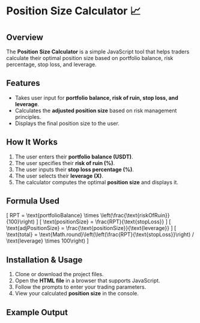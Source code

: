 # Position Size Calculator 📈

## Overview
The **Position Size Calculator** is a simple JavaScript tool that helps traders calculate their optimal position size based on portfolio balance, risk percentage, stop loss, and leverage. 

## Features
- Takes user input for **portfolio balance, risk of ruin, stop loss, and leverage**.
- Calculates the **adjusted position size** based on risk management principles.
- Displays the final position size to the user.

## How It Works
1. The user enters their **portfolio balance (USDT)**.
2. The user specifies their **risk of ruin (%)**.
3. The user inputs their **stop loss percentage (%)**.
4. The user selects their **leverage (X)**.
5. The calculator computes the optimal **position size** and displays it.

## Formula Used
\[
RPT = \text{portfolioBalance} \times \left(\frac{\text{riskOfRuin}}{100}\right)
\]
\[
\text{positionSize} = \frac{RPT}{\text{stopLoss}}
\]
\[
\text{adjPositionSize} = \frac{\text{positionSize}}{\text{leverage}}
\]
\[
\text{total} = \text{Math.round}\left(\left(\frac{RPT}{\text{stopLoss}}\right) / \text{leverage} \times 100\right)
\]

## Installation & Usage
1. Clone or download the project files.
2. Open the **HTML file** in a browser that supports JavaScript.
3. Follow the prompts to enter your trading parameters.
4. View your calculated **position size** in the console.

## Example Output

